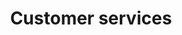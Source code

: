 ---
title: Customer services
longTitle: 'Customer services'
tags:
- gccommon
french:
- "[[Service a la clientele]]"
---